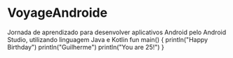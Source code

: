 # VoyageAndroide
Jornada de aprendizado para desenvolver aplicativos Android pelo Android Studio, utilizando linguagem Java e Kotlin
fun main() {
    println("Happy Birthday")
    println("Guilherme")
    println("You are 25!")
}
